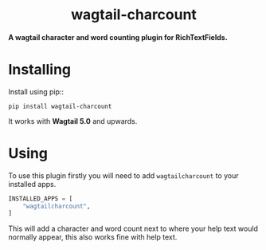 # <center>wagtail-charcount</center>


#### A wagtail character and word counting plugin for RichTextFields.

Installing
==========

Install using pip::

    pip install wagtail-charcount

It works with <b>Wagtail 5.0</b> and upwards.

Using
=====
To use this plugin firstly you will need to add ``wagtailcharcount`` to your installed apps.

```python
INSTALLED_APPS = [
    "wagtailcharcount",
]
```

This will add a character and word count next to where your help text would normally appear, this also works fine with help text.


